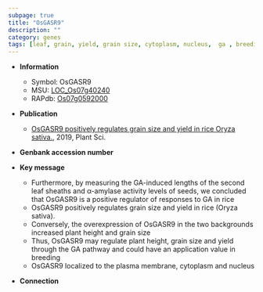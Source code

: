 ```yaml
---
subpage: true
title: "OsGASR9"
description: ""
category: genes
tags: [leaf, grain, yield, grain size, cytoplasm, nucleus,  ga , breeding, height, plant height, GA, plasma membrane]
---
```


* **Information**  
    + Symbol: OsGASR9  
    + MSU: [LOC_Os07g40240](http://rice.plantbiology.msu.edu/cgi-bin/ORF_infopage.cgi?orf=LOC_Os07g40240)  
    + RAPdb: [Os07g0592000](http://rapdb.dna.affrc.go.jp/viewer/gbrowse_details/irgsp1?name=Os07g0592000)  

* **Publication**  
    + [OsGASR9 positively regulates grain size and yield in rice Oryza sativa.](http://www.ncbi.nlm.nih.gov/pubmed?term=OsGASR9+positively+regulates+grain+size+and+yield+in+rice+Oryza+sativa.%5BTitle%5D), 2019, Plant Sci.

* **Genbank accession number**  

* **Key message**  
    + Furthermore, by measuring the GA-induced lengths of the second leaf sheaths and α-amylase activity levels of seeds, we concluded that OsGASR9 is a positive regulator of responses to GA in rice
    + OsGASR9 positively regulates grain size and yield in rice (Oryza sativa).
    + Conversely, the overexpression of OsGASR9 in the two backgrounds increased plant height and grain size
    + Thus, OsGASR9 may regulate plant height, grain size and yield through the GA pathway and could have an application value in breeding
    + OsGASR9 localized to the plasma membrane, cytoplasm and nucleus

* **Connection**  



